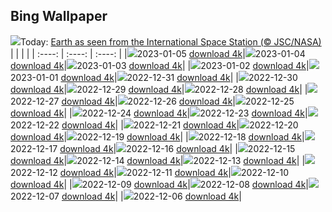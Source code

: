 ## Bing Wallpaper
![](./wallpaper/2023-01-05.jpg)Today: [Earth as seen from the International Space Station (© JSC/NASA)](./wallpaper/2023-01-05.jpg)
|      |      |      |
| :----: | :----: | :----: |
|![](./wallpaper/2023-01-05_sm.jpg)2023-01-05 [download 4k](./wallpaper/2023-01-05.jpg)|![](./wallpaper/2023-01-04_sm.jpg)2023-01-04 [download 4k](./wallpaper/2023-01-04.jpg)|![](./wallpaper/2023-01-03_sm.jpg)2023-01-03 [download 4k](./wallpaper/2023-01-03.jpg)|
|![](./wallpaper/2023-01-02_sm.jpg)2023-01-02 [download 4k](./wallpaper/2023-01-02.jpg)|![](./wallpaper/2023-01-01_sm.jpg)2023-01-01 [download 4k](./wallpaper/2023-01-01.jpg)|![](./wallpaper/2022-12-31_sm.jpg)2022-12-31 [download 4k](./wallpaper/2022-12-31.jpg)|
|![](./wallpaper/2022-12-30_sm.jpg)2022-12-30 [download 4k](./wallpaper/2022-12-30.jpg)|![](./wallpaper/2022-12-29_sm.jpg)2022-12-29 [download 4k](./wallpaper/2022-12-29.jpg)|![](./wallpaper/2022-12-28_sm.jpg)2022-12-28 [download 4k](./wallpaper/2022-12-28.jpg)|
|![](./wallpaper/2022-12-27_sm.jpg)2022-12-27 [download 4k](./wallpaper/2022-12-27.jpg)|![](./wallpaper/2022-12-26_sm.jpg)2022-12-26 [download 4k](./wallpaper/2022-12-26.jpg)|![](./wallpaper/2022-12-25_sm.jpg)2022-12-25 [download 4k](./wallpaper/2022-12-25.jpg)|
|![](./wallpaper/2022-12-24_sm.jpg)2022-12-24 [download 4k](./wallpaper/2022-12-24.jpg)|![](./wallpaper/2022-12-23_sm.jpg)2022-12-23 [download 4k](./wallpaper/2022-12-23.jpg)|![](./wallpaper/2022-12-22_sm.jpg)2022-12-22 [download 4k](./wallpaper/2022-12-22.jpg)|
|![](./wallpaper/2022-12-21_sm.jpg)2022-12-21 [download 4k](./wallpaper/2022-12-21.jpg)|![](./wallpaper/2022-12-20_sm.jpg)2022-12-20 [download 4k](./wallpaper/2022-12-20.jpg)|![](./wallpaper/2022-12-19_sm.jpg)2022-12-19 [download 4k](./wallpaper/2022-12-19.jpg)|
|![](./wallpaper/2022-12-18_sm.jpg)2022-12-18 [download 4k](./wallpaper/2022-12-18.jpg)|![](./wallpaper/2022-12-17_sm.jpg)2022-12-17 [download 4k](./wallpaper/2022-12-17.jpg)|![](./wallpaper/2022-12-16_sm.jpg)2022-12-16 [download 4k](./wallpaper/2022-12-16.jpg)|
|![](./wallpaper/2022-12-15_sm.jpg)2022-12-15 [download 4k](./wallpaper/2022-12-15.jpg)|![](./wallpaper/2022-12-14_sm.jpg)2022-12-14 [download 4k](./wallpaper/2022-12-14.jpg)|![](./wallpaper/2022-12-13_sm.jpg)2022-12-13 [download 4k](./wallpaper/2022-12-13.jpg)|
|![](./wallpaper/2022-12-12_sm.jpg)2022-12-12 [download 4k](./wallpaper/2022-12-12.jpg)|![](./wallpaper/2022-12-11_sm.jpg)2022-12-11 [download 4k](./wallpaper/2022-12-11.jpg)|![](./wallpaper/2022-12-10_sm.jpg)2022-12-10 [download 4k](./wallpaper/2022-12-10.jpg)|
|![](./wallpaper/2022-12-09_sm.jpg)2022-12-09 [download 4k](./wallpaper/2022-12-09.jpg)|![](./wallpaper/2022-12-08_sm.jpg)2022-12-08 [download 4k](./wallpaper/2022-12-08.jpg)|![](./wallpaper/2022-12-07_sm.jpg)2022-12-07 [download 4k](./wallpaper/2022-12-07.jpg)|
|![](./wallpaper/2022-12-06_sm.jpg)2022-12-06 [download 4k](./wallpaper/2022-12-06.jpg)|